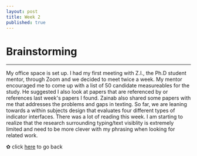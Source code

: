 ```yaml
---
layout: post
title: Week 2
published: true
---
```


# Brainstorming
***

My office space is set up. I had my first meeting with Z.I., the Ph.D student mentor, through Zoom and we decided to meet twice a week. My mentor encouraged me to come up with a list of 50 candidate measureables for the study. He suggested I also look at papers that are referenced by or references last week's papers I found. Zainab also shared some papers with me that addresses the problems and gaps in texting. So far, we are leaning towards a within subjects design that evaluates four different types of indicator interfaces. There was a lot of reading this week. I am starting to realize that the research surrounding typing/text visiblity is extremely limited and need to be more clever with my phrasing when looking for related work. 

✿ click [here](https://momentine.github.io/) to go back
